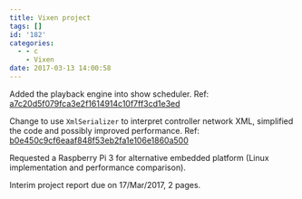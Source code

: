 ```yaml
---
title: Vixen project
tags: []
id: '182'
categories:
  - - c
    - Vixen
date: 2017-03-13 14:00:58
---
```


Added the playback engine into show scheduler. Ref: [a7c20d5f079fca3e2f1614914c10f7ff3cd1e3ed](https://github.com/zhiyb/vixen/commit/a7c20d5f079fca3e2f1614914c10f7ff3cd1e3ed)

Change to use `XmlSerializer` to interpret controller network XML, simplified the code and possibly improved performance. Ref: [b0e450c9cf6eaaf848f53eb2fa1e106e1860a500](https://github.com/zhiyb/vixen/commit/b0e450c9cf6eaaf848f53eb2fa1e106e1860a500)

Requested a Raspberry Pi 3 for alternative embedded platform (Linux implementation and performance comparison).

Interim project report due on 17/Mar/2017, 2 pages.